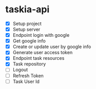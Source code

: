 # taskia-api

- [x] Setup project
- [x] Setup server
- [x] Endpoint login with google
- [x] Get google info
- [x] Create or update user by google info
- [x] Generate user access token
- [x] Endpoint task resources
- [x] Task repository
- [ ] Logout
- [ ] Refresh Token
- [ ] Task User Id
